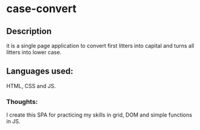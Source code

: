 # case-convert
## Description
it is a single page application to convert first litters into capital and turns all litters into lower case.
## Languages used:
HTML, CSS and JS. 
### Thoughts:
I create this SPA for practicing my skills in grid, DOM and simple functions in JS. 
